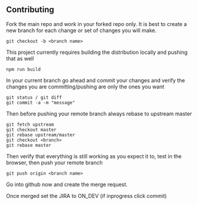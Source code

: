 ## Contributing

Fork the main repo and work in your forked repo only.  It is best to create a new branch for each change or set of changes you will make.

    git checkout -b <branch name>

This project currently requires building the distribution locally and pushing that as well

    npm run build

In your current branch go ahead and commit your changes and verify the changes you are committing/pushing are only the ones you want

    git status / git diff
    git commit -a -m "message"

Then before pushing your remote branch always rebase to upstream master

    git fetch upstream
    git checkout master
    git rebase upstream/master
    git checkout <branch>
    git rebase master

Then verify that everything is still working as you expect it to, test in the browser, then push your remote branch

    git push origin <branch name>

Go into github now and create the merge request.

Once merged set the JIRA to ON_DEV (if inprogress click commit)
